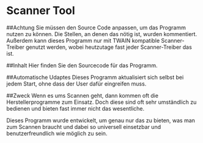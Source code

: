 ﻿# Scanner Tool


##Achtung
Sie müssen den Source Code anpassen, um das Programm nutzen zu können. Die Stellen, an denen das nötig ist, wurden kommentiert. Außerdem kann dieses Programm nur mit TWAIN kompatible Scanner-Treiber genutzt werden, wobei heutzutage fast jeder Scanner-Treiber das ist.

##Inhalt
Hier finden Sie den Sourcecode für das Programm.

##Automatische Udaptes
Dieses Programm aktualisiert sich selbst bei jedem Start, ohne dass der User dafür eingreifen muss.

##Zweck
Wenn es ums Scannen geht, dann kommen oft die Herstellerprogramme zum Einsatz. Doch diese sind oft sehr umständlich zu bedienen und bieten fast immer nicht das wesentliche.

Dieses Programm wurde entwickelt, um genau nur das zu bieten, was man zum Scannen braucht und dabei so universell einsetzbar und benutzerfreundlich wie möglich zu sein.